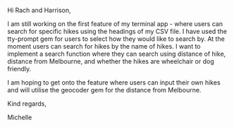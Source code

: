 Hi Rach and Harrison,

I am still working on the first feature of my terminal app - where users can search for specific hikes using the headings of my CSV file. I have used the tty-prompt gem for users to select how they would like to search by. At the moment users can search for hikes by the name of hikes. I want to implement a search function where they can search using distance of hike, distance from Melbourne, and whether the hikes are wheelchair or dog friendly. 

I am hoping to get onto the feature where users can input their own hikes and will utilise the geocoder gem for the distance from Melbourne.

Kind regards,

Michelle


